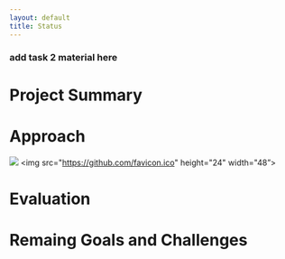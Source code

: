 ```yaml
---
layout: default
title: Status
---
```




### add task 2 material here


# Project Summary


# Approach
![][1]
\<img src="https://github.com/favicon.ico" height="24" width="48”\>
# Evaluation


# Remaing Goals and Challenges

[1]:	https://github.com/Moe202/Reward-Finder/blob/master/images/level1.jpeg